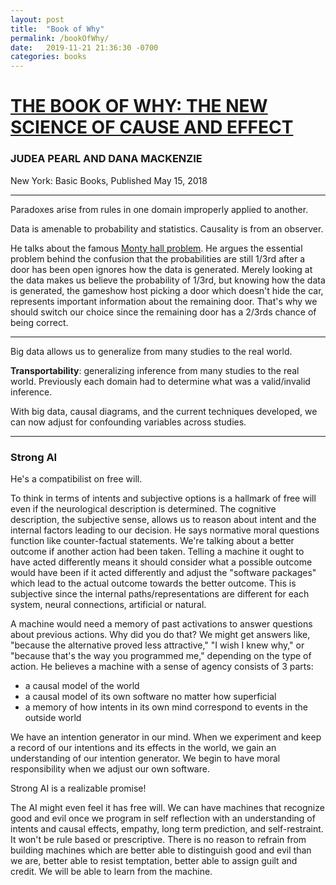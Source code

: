 ```yaml
---
layout: post
title:  "Book of Why"
permalink: /bookOfWhy/
date:   2019-11-21 21:36:30 -0700
categories: books
---
```


# [THE BOOK OF WHY: THE NEW SCIENCE OF CAUSE AND EFFECT](https://bayes.cs.ucla.edu/WHY/)
### JUDEA PEARL AND DANA MACKENZIE

New York: Basic Books, Published May 15, 2018

---

Paradoxes arise from rules in one domain improperly applied to another.

Data is amenable to probability and statistics. Causality is from an observer.

He talks about the famous [Monty hall problem](https://en.wikipedia.org/wiki/Monty_Hall_problem). He argues the essential problem behind the confusion that the probabilities are still 1/3rd after a door has been open ignores how the data is generated. Merely looking at the data makes us believe the probability of 1/3rd, but knowing how the data is generated, the gameshow host picking a door which doesn't hide the car, represents important information about the remaining door. That's why we should switch our choice since the remaining door has a 2/3rds chance of being correct.

---

Big data allows us to generalize from many studies to the real world.

**Transportability**: generalizing inference from many studies to the real world. Previously each domain had to determine what was a valid/invalid inference.

With big data, causal diagrams, and the current techniques developed, we can now adjust for confounding variables across studies.

---

### Strong AI

He's a compatibilist on free will.

To think in terms of intents and subjective options is a hallmark of free will even if the neurological description is determined. The cognitive description, the subjective sense, allows us to reason about intent and the internal factors leading to our decision. He says normative moral questions function like counter-factual statements. We're talking about a better outcome if another action had been taken. Telling a machine it ought to have acted differently means it should consider what a possible outcome would have been if it acted differently and adjust the "software packages" which lead to the actual outcome towards the better outcome. This is subjective since the internal paths/representations are different for each system, neural connections, artificial or natural.

A machine would need a memory of past activations to answer questions about previous actions. Why did you do that? We might get answers like, "because the alternative proved less attractive," "I wish I knew why," or "because that's the way you programmed me," depending on the type of action. He believes a machine with a sense of agency consists of 3 parts:
- a causal model of the world
- a causal model of its own software no matter how superficial  
- a memory of how intents in its own mind correspond to events in the outside world

We have an intention generator in our mind. When we experiment and keep a record of our intentions and its effects in the world, we gain an understanding of our intention generator. We begin to have moral responsibility when we adjust our own software.

Strong AI is a realizable promise!

The AI might even feel it has free will. We can have machines that recognize good and evil once we program in self reflection with an understanding of intents and causal effects, empathy, long term prediction, and self-restraint. It won't be rule based or prescriptive. There is no reason to refrain from building machines which are better able to distinguish good and evil than we are, better able to resist temptation, better able to assign guilt and credit. We will be able to learn from the machine.
